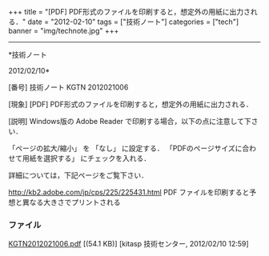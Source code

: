 ﻿+++
title = "[PDF] PDF形式のファイルを印刷すると，想定外の用紙に出力される．"
date = "2012-02-10"
tags = ["技術ノート"]
categories = ["tech"]
banner = "img/technote.jpg"
+++

-----------------------------------------------------------------------------------------------------------------------------

*技術ノート

2012/02/10*


[番号]
技術ノート KGTN 2012021006

[現象]
[PDF] PDF形式のファイルを印刷すると，想定外の用紙に出力される．

[説明]
Windows版の Adobe Reader で印刷する場合，以下の点に注意して下さい．

「ページの拡大/縮小」 を 「なし」 に設定する．
「PDFのページサイズに合わせて用紙を選択する」 にチェックを入れる．

詳細については，下記ページをご覧下さい．

<http://kb2.adobe.com/jp/cps/225/225431.html>
PDF ファイルを印刷すると予想と異なる大きさでプリントされる


### ファイル

 
 


[KGTN2012021006.pdf](http://techreport.kitasp.net/attachments/download/842/KGTN2012021006.pdf)
 [(54.1 KB)] [kitasp 技術センター, 2012/02/10
12:59]


 


 

